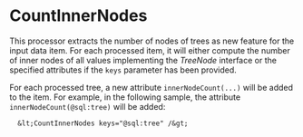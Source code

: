 CountInnerNodes
===============

This processor extracts the number of nodes of trees as new feature for the
input data item. For each processed item, it will either compute the number
of inner nodes of all values implementing the *TreeNode* interface or the
specified attributes if the `keys` parameter has been provided.

For each processed tree, a new attribute `innerNodeCount(...)` will be added
to the item. For example, in the following sample, the attribute `innerNodeCount(@sql:tree)`
will be added:

      &lt;CountInnerNodes keys="@sql:tree" /&gt;

